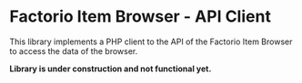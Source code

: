 # Factorio Item Browser - API Client

This library implements a PHP client to the API of the Factorio Item Browser to access the data of the browser.

**Library is under construction and not functional yet.**